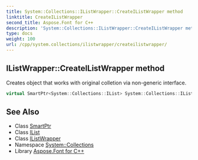 ```yaml
---
title: System::Collections::IListWrapper::CreateIListWrapper method
linktitle: CreateIListWrapper
second_title: Aspose.Font for C++
description: 'System::Collections::IListWrapper::CreateIListWrapper method. Creates object that works with original colletion via non-generic interface in C++.'
type: docs
weight: 100
url: /cpp/system.collections/ilistwrapper/createilistwrapper/
---
```

## IListWrapper::CreateIListWrapper method


Creates object that works with original colletion via non-generic interface.

```cpp
virtual SmartPtr<System::Collections::IList> System::Collections::IListWrapper::CreateIListWrapper()
```

## See Also

* Class [SmartPtr](../../../system/smartptr/)
* Class [IList](../../ilist/)
* Class [IListWrapper](../)
* Namespace [System::Collections](../../)
* Library [Aspose.Font for C++](../../../)
